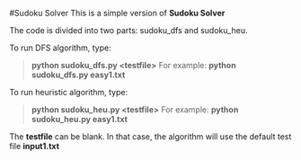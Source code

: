 #Sudoku Solver
This is a simple version of **Sudoku Solver**

The code is divided into two parts: sudoku_dfs and sudoku_heu.

To run DFS algorithm, type:
>**python sudoku_dfs.py <testfile\>**
>For example: **python sudoku_dfs.py easy1.txt**

To run heuristic algorithm, type:
>**python sudoku_heu.py <testfile\>**
>For example: **python sudoku_heu.py easy1.txt**

The **testfile** can be blank. In that case, the algorithm will use the default test file **input1.txt**
